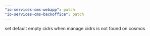 ```yaml
---
"io-services-cms-webapp": patch
"io-services-cms-backoffice": patch
---
```


set default empty cidrs when manage cidrs is not found on cosmos
